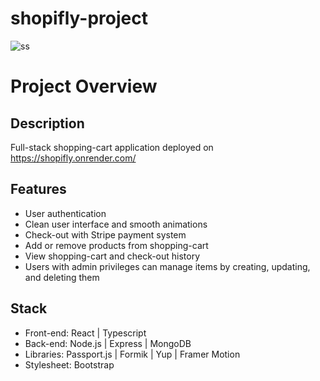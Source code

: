 # shopifly-project

![ss](https://res.cloudinary.com/dbwb3uyii/image/upload/v1674555110/portfolio/shopifly-screenshot_ivzjbz.jpg)

# Project Overview

## Description
Full-stack shopping-cart application deployed on https://shopifly.onrender.com/

## Features
* User authentication
* Clean user interface and smooth animations
* Check-out with Stripe payment system
* Add or remove products from shopping-cart
* View shopping-cart and check-out history
* Users with admin privileges can manage items by creating, updating, and deleting them

## Stack
* Front-end: React | Typescript
* Back-end: Node.js | Express | MongoDB
* Libraries: Passport.js | Formik | Yup | Framer Motion
* Stylesheet: Bootstrap








